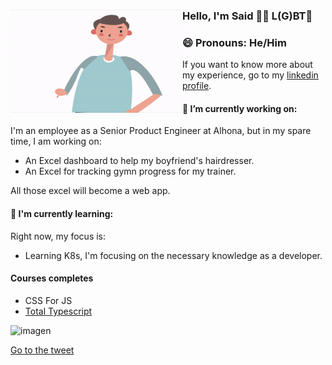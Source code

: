 ### Hello, I'm Said 🏳️‍🌈 L(G)BT👋 <img align="left" width="275" height="165" src="https://raw.githubusercontent.com/Afsoon/Afsoon/master/hello.gif?raw=true" alt="animation svg waving the hand to say hi" />
### 😄 Pronouns: He/Him
If you want to know more about my experience, go to my <a href="https://www.linkedin.com/in/said-atrahouch/">linkedin profile</a>.

#### 🔭 I’m currently working on:
I'm an employee as a Senior Product Engineer at Alhona, but in my spare time, I am working on:
  - An Excel dashboard to help my boyfriend's hairdresser.
  - An Excel for tracking gymn progress for my trainer.

All those excel will become a web app.
#### 🌱 I'm currently learning:
Right now, my focus is:
- Learning K8s, I'm focusing on the necessary knowledge as a developer.

#### Courses completes
- CSS For JS
- [Total Typescript](https://twitter.com/SaidAtrahouch/status/1643163337797115904)

<img width="592" alt="imagen" src="https://github.com/Afsoon/Afsoon/assets/713534/a49fd023-c71e-4d2e-8770-1e8d66eec5da">

[Go to the tweet](https://twitter.com/mattpocockuk/status/1623688104912515073)

